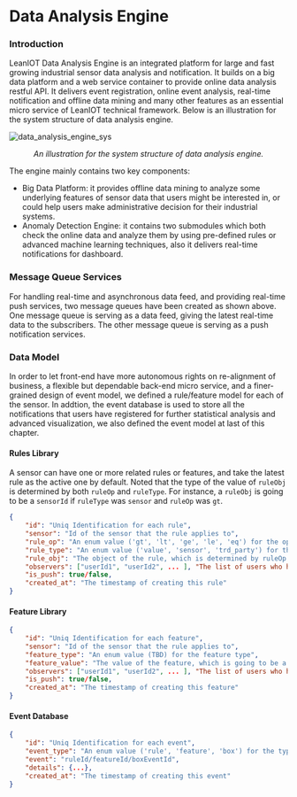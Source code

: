Data Analysis Engine
===

### Introduction

LeanIOT Data Analysis Engine is an integrated platform for large and fast growing industrial sensor data analysis and notification. It builds on a big data platform and a web service container to provide online data analysis restful API. It delivers event registration, online event analysis, real-time notification and offline data mining and many other features as an essential micro service of LeanIOT technical framework. Below is an illustration for the system structure of data analysis engine. 

![data_analysis_engine_sys](https://github.com/leaniot/data-analysis-engine/blob/master/img/LeanIOT%20Data%20Analysis%20Engine.png)
*<p align="center">An illustration for the system structure of data analysis engine.</p>*

The engine mainly contains two key components:

- Big Data Platform: it provides offline data mining to analyze some underlying features of sensor data that users might be interested in, or could help users make administrative decision for their industrial systems. 
- Anomaly Detection Engine: it contains two submodules which both check the online data and analyze them by using pre-defined rules or advanced machine learning techniques, also it delivers real-time notifications for dashboard. 

### Message Queue Services

For handling real-time and asynchronous data feed, and providing real-time push services, two message queues have been created as shown above. One message queue is serving as a data feed, giving the latest real-time data to the subscribers. The other message queue is serving as a push notification services.

### Data Model

In order to let front-end have more autonomous rights on re-alignment of business, a flexible but dependable back-end micro service, and a finer-grained design of event model, we defined a rule/feature model for each of the sensor. In addtion, the event database is used to store all the notifications that users have registered for further statistical analysis and advanced visualization, we also defined the event model at last of this chapter.

#### Rules Library

A sensor can have one or more related rules or features, and take the latest rule as the active one by default. Noted that the type of the value of `ruleObj` is determined by both `ruleOp` and `ruleType`. For instance, a `ruleObj` is going to be a `sensorId` if `ruleType` was `sensor` and `ruleOp` was `gt`.  

```json
{
    "id": "Uniq Identification for each rule",
    "sensor": "Id of the sensor that the rule applies to",
    "rule_op": "An enum value ('gt', 'lt', 'ge', 'le', 'eq') for the operator of the rule",
    "rule_type": "An enum value ('value', 'sensor', 'trd_party') for the data type of the rule",
    "rule_obj": "The object of the rule, which is determined by ruleOp and ruleType",
    "observers": ["userId1", "userId2", ... ], "The list of users who have the rights to subscribe and check the rule", 
    "is_push": true/false,
    "created_at": "The timestamp of creating this rule"
}
```

#### Feature Library



```json
{
    "id": "Uniq Identification for each feature",
    "sensor": "Id of the sensor that the rule applies to",
    "feature_type": "An enum value (TBD) for the feature type",
    "feature_value": "The value of the feature, which is going to be a vector or a matrix",
    "observers": ["userId1", "userId2", ... ], "The list of users who have the rights to subscribe and check the rule",
    "is_push": true/false, 
    "created_at": "The timestamp of creating this feature"
}
```

#### Event Database



```json
{
    "id": "Uniq Identification for each event",
    "event_type": "An enum value ('rule', 'feature', 'box') for the type of the event",
    "event": "ruleId/featureId/boxEventId",
    "details": {...},
    "created_at": "The timestamp of creating this event"
}
```

